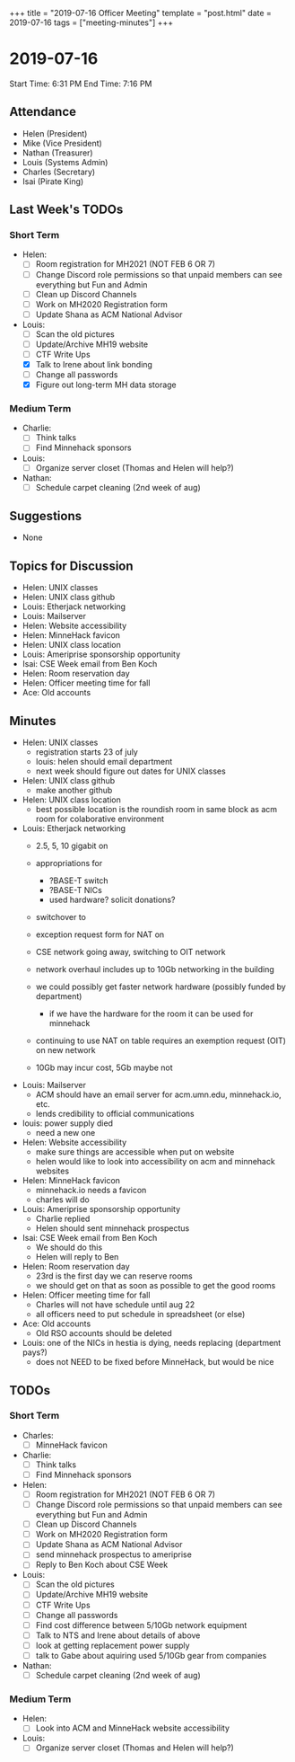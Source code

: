 +++
title = "2019-07-16 Officer Meeting"
template = "post.html"
date = 2019-07-16
tags = ["meeting-minutes"]
+++
# 2019-07-16

Start Time: 6:31 PM
End Time:   7:16 PM

## Attendance
 - Helen    (President)
 - Mike     (Vice President)
 - Nathan   (Treasurer)
 - Louis    (Systems Admin)
 - Charles  (Secretary)
 - Isai     (Pirate King)

## Last Week's TODOs
### Short Term
 - Helen:
     - [ ] Room registration for MH2021 (NOT FEB 6 OR 7)
     - [ ] Change Discord role permissions so that unpaid members can see everything but Fun and Admin
     - [ ] Clean up Discord Channels
     - [ ] Work on MH2020 Registration form
     - [ ] Update Shana as ACM National Advisor
 - Louis:
     - [ ] Scan the old pictures
     - [ ] Update/Archive MH19 website
     - [ ] CTF Write Ups
     - [x] Talk to Irene about link bonding
     - [ ] Change all passwords
     - [x] Figure out long-term MH data storage
### Medium Term
 - Charlie:
     - [ ] Think talks
     - [ ] Find Minnehack sponsors
 - Louis:
     - [ ] Organize server closet (Thomas and Helen will help?)
 - Nathan:
     - [ ] Schedule carpet cleaning (2nd week of aug)

## Suggestions
 - None

## Topics for Discussion 
 - Helen: UNIX classes
 - Helen: UNIX class github
 - Louis: Etherjack networking
 - Louis: Mailserver
 - Helen: Website accessibility
 - Helen: MinneHack favicon
 - Helen: UNIX class location
 - Louis: Ameriprise sponsorship opportunity
 - Isai: CSE Week email from Ben Koch
 - Helen: Room reservation day
 - Helen: Officer meeting time for fall
 - Ace: Old accounts

## Minutes
 - Helen: UNIX classes
     - registration starts 23 of july
     - louis: helen should email department
     - next week should figure out dates for UNIX classes
 - Helen: UNIX class github
     - make another github
 - Helen: UNIX class location
     - best possible location is the roundish room in same block as acm room for colaborative environment
 - Louis: Etherjack networking
     - 2.5, 5, 10 gigabit on
     - appropriations for
         - ?BASE-T switch
         - ?BASE-T NICs
         - used hardware? solicit donations?
     - switchover to
     - exception request form for NAT on

     - CSE network going away, switching to OIT network
     - network overhaul includes up to 10Gb networking in the building
     - we could possibly get faster network hardware (possibly funded by department)
         - if we have the hardware for the room it can be used for minnehack
     - continuing to use NAT on table requires an exemption request (OIT) on new network
     - 10Gb may incur cost, 5Gb maybe not
 - Louis: Mailserver
     - ACM should have an email server for acm.umn.edu, minnehack.io, etc.
     - lends credibility to official communications
 - louis: power supply died
     - need a new one
 - Helen: Website accessibility
     - make sure things are accessible when put on website
     - helen would like to look into accessibility on acm and minnehack websites
 - Helen: MinneHack favicon
     - minnehack.io needs a favicon
     - charles will do
 - Louis: Ameriprise sponsorship opportunity
     - Charlie replied
     - Helen should sent minnehack prospectus
 - Isai: CSE Week email from Ben Koch
     - We should do this
     - Helen will reply to Ben
 - Helen: Room reservation day
     - 23rd is the first day we can reserve rooms
     - we should get on that as soon as possible to get the good rooms
 - Helen: Officer meeting time for fall
     - Charles will not have schedule until aug 22
     - all officers need to put schedule in spreadsheet (or else)
 - Ace: Old accounts
     - Old RSO accounts should be deleted
 - Louis: one of the NICs in hestia is dying, needs replacing (department pays?)
     - does not NEED to be fixed before MinneHack, but would be nice

## TODOs
### Short Term
 - Charles:
     - [ ] MinneHack favicon
 - Charlie:
     - [ ] Think talks
     - [ ] Find Minnehack sponsors
 - Helen:
     - [ ] Room registration for MH2021 (NOT FEB 6 OR 7)
     - [ ] Change Discord role permissions so that unpaid members can see everything but Fun and Admin
     - [ ] Clean up Discord Channels
     - [ ] Work on MH2020 Registration form
     - [ ] Update Shana as ACM National Advisor
     - [ ] send minnehack prospectus to ameriprise
     - [ ] Reply to Ben Koch about CSE Week
 - Louis:
     - [ ] Scan the old pictures
     - [ ] Update/Archive MH19 website
     - [ ] CTF Write Ups
     - [ ] Change all passwords
     - [ ] Find cost difference between 5/10Gb network equipment
     - [ ] Talk to NTS and Irene about details of above
     - [ ] look at getting replacement power supply
     - [ ] talk to Gabe about aquiring used 5/10Gb gear from companies
 - Nathan:
     - [ ] Schedule carpet cleaning (2nd week of aug)
### Medium Term
 - Helen:
     - [ ] Look into ACM and MinneHack website accessibility
 - Louis:
     - [ ] Organize server closet (Thomas and Helen will help?)
